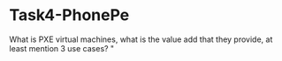 # Task4-PhonePe
 What is PXE  virtual machines, what is the value add that they provide, at least mention 3 use cases? "
